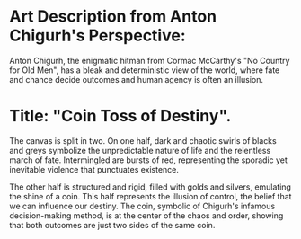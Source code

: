 # Art Description from Anton Chigurh's Perspective:

Anton Chigurh, the enigmatic hitman from Cormac McCarthy's "No Country for Old Men", has a bleak and deterministic view of the world, where fate and chance decide outcomes and human agency is often an illusion.

# Title: "Coin Toss of Destiny".

The canvas is split in two. On one half, dark and chaotic swirls of blacks and greys symbolize the unpredictable nature of life and the relentless march of fate. Intermingled are bursts of red, representing the sporadic yet inevitable violence that punctuates existence.

The other half is structured and rigid, filled with golds and silvers, emulating the shine of a coin. This half represents the illusion of control, the belief that we can influence our destiny. The coin, symbolic of Chigurh's infamous decision-making method, is at the center of the chaos and order, showing that both outcomes are just two sides of the same coin.